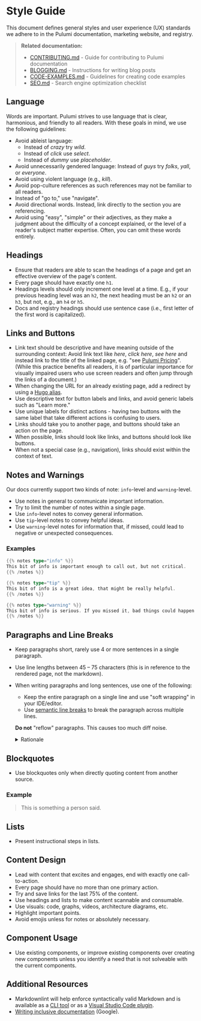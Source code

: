 # Style Guide

This document defines general styles and user experience (UX) standards we adhere to in the Pulumi documentation, marketing website, and registry.

> **Related documentation:**
> - [CONTRIBUTING.md](CONTRIBUTING.md) - Guide for contributing to Pulumi documentation
> - [BLOGGING.md](BLOGGING.md) - Instructions for writing blog posts
> - [CODE-EXAMPLES.md](CODE-EXAMPLES.md) - Guidelines for creating code examples
> - [SEO.md](SEO.md) - Search engine optimization checklist

## Language

Words are important. Pulumi strives to use language that is clear, harmonious, and friendly to all readers. With these goals in mind, we use the following guidelines:

* Avoid ableist language:
  * Instead of _crazy_ try _wild_.
  * Instead of _click_ use _select_.
  * Instead of _dummy_ use _placeholder_.
* Avoid unnecessarily gendered language: Instead of _guys_ try _folks_, _yall_, or _everyone_.
* Avoid using violent language (e.g., _kill_).
* Avoid pop-culture references as such references may not be familiar to all readers.
* Instead of "go to," use "navigate".
* Avoid directional words. Instead, link directly to the section you are referencing.
* Avoid using "easy", "simple" or their adjectives, as they make a judgment about the difficulty of a concept explained, or the level of a reader's subject matter expertise. Often, you can omit these words entirely.

## Headings

* Ensure that readers are able to scan the headings of a page and get an effective overview of the page's content.
* Every page should have exactly one `h1`.
* Headings levels should only increment one level at a time. E.g., if your previous heading level was an `h2`, the next heading must be an `h2` or an `h3`, but not, e.g., an `h4` or `h5`.
* Docs and registry headings should use sentence case (i.e., first letter of the first word is capitalized).

## Links and Buttons

* Link text should be descriptive and have meaning outside of the surrounding context: Avoid link text like _here_, _click here_, _see here_ and instead link to the title of the linked page, e.g. "see [Pulumi Pricing](https://www.pulumi.com/pricing/)". (While this practice benefits all readers, it is of particular importance for visually impaired users who use screen readers and often jump through the links of a document.)
* When changing the URL for an already existing page, add a redirect by using a [Hugo alias](https://gohugo.io/content-management/urls/#yaml-front-matter).
* Use descriptive text for button labels and links, and avoid generic labels such as "Learn more."
* Use unique labels for distinct actions - having two buttons with the same label that take different actions is confusing to users.
* Links should take you to another page, and buttons should take an action on the page.
* When possible, links should look like links, and buttons should look like buttons.
* When not a special case (e.g., navigation), links should exist within the context of text.

## Notes and Warnings

Our docs currently support two kinds of note: `info`-level and `warning`-level.

* Use notes in general to communicate important information.
* Try to limit the number of notes within a single page.
* Use `info`-level notes to convey general information.
* Use `tip`-level notes to convey helpful ideas.
* Use `warning`-level notes for information that, if missed, could lead to negative or unexpected consequences.

### Examples

```go
{{% notes type="info" %}}
This bit of info is important enough to call out, but not critical.
{{% /notes %}}

{{% notes type="tip" %}}
This bit of info is a great idea, that might be really helpful.
{{% /notes %}}

{{% notes type="warning" %}}
This bit of info is serious. If you missed it, bad things could happen.
{{% /notes %}}
```

## Paragraphs and Line Breaks

* Keep paragraphs short, rarely use 4 or more sentences in a single paragraph.
* Use line lengths between 45 – 75 characters (this is in reference to the rendered page, not the markdown).

* When writing paragraphs and long sentences, use one of the following:

    * Keep the entire paragraph on a single line
      and use "soft wrapping" in your IDE/editor.
    * Use [semantic line breaks](https://sembr.org/)
      to break the paragraph across multiple lines.

    **Do not** "reflow" paragraphs. This causes too much diff noise.

    <details>
    <summary>Rationale</summary>

    There are two aspects to think about with this choice:

    - editable: how easy is it to suggest changes to the text
    - reviewable: how easy is it to tell what changed

    And we have three high-level options:

    - all on one line

        ```plain
        This is a paragraph all on one line. This paragraph is easy to edit because you can suggest changes to the whole paragraph in one go. When anything in this paragraph changes, GitHub will highlight which words changed.
        ```

    - semantic line breaks

        ```plain
        This paragraph uses semantic line breaks.
        Line breaks are introduced between sentences,
        and where appropriate, even within sentences.
        This makes it easy to review and edit individual sentences or clauses.
        When something in a sentence changes,
        the lines that follow it don't get touched.
        ```

    - reflowed to a fixed maximum line length

        ```plain
        This paragraph is split across multiple lines, but it has been run
        through the editor's reflow function to a maximum line length. This
        makes it difficult to review because most changes to any sentence will
        also show the following sentences as changed, and GitHub's word-diff
        will be less useful there. This is also difficult to edit because
        suggested changes won't be able to account for reflowing: GitHub's
        comment box doesn't have reflow support.
        ```

    In short, only *all on one line* and *semantic line breaks* leave the text
    adequately editable and reviewable.
    </details>

## Blockquotes

* Use blockquotes only when directly quoting content from another source.

### Example

> This is something a person said.

## Lists

* Present instructional steps in lists.

## Content Design

* Lead with content that excites and engages, end with exactly one call-to-action.
* Every page should have no more than one primary action.
* Try and save links for the last 75% of the content.
* Use headings and lists to make content scannable and consumable.
* Use visuals: code, graphs, videos, architecture diagrams, etc.
* Highlight important points.
* Avoid emojis unless for notes or absolutely necessary.

## Component Usage

* Use existing components, or improve existing components over creating new components unless you identify a need that is not solveable with the current components.

## Additional Resources

* Markdownlint will help enforce syntactically valid Markdown and is available as a [CLI tool](https://github.com/igorshubovych/markdownlint-cli#installation) or as a [Visual Studio Code plugin](https://marketplace.visualstudio.com/items?itemName=DavidAnson.vscode-markdownlint).
* [Writing inclusive documentation](https://developers.google.com/style/inclusive-documentation) (Google).